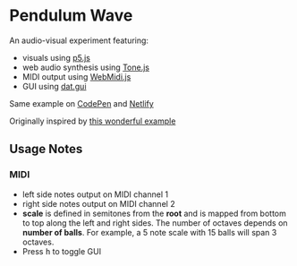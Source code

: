 # Pendulum Wave
 
An audio-visual experiment  featuring:

- visuals using [p5.js](https://p5js.org/)
- web audio synthesis using [Tone.js](https://tonejs.github.io/)
- MIDI output using [WebMidi.js](https://webmidijs.org/)
- GUI using [dat.gui](https://github.com/dataarts/dat.gui)


Same example on [CodePen](https://codepen.io/quentin-mckay/pen/dyVrxrE) and [Netlify](https://pendulum-wave.netlify.app/)

Originally inspired by [this wonderful example](https://www.youtube.com/watch?v=JsIgubUjTck&ab_channel=TedO)

## Usage Notes

### MIDI ###
- left side notes output on MIDI channel 1
- right side notes output on MIDI channel 2
- **scale** is defined in semitones from the **root** and is mapped from bottom to top along the left and right sides. The number of octaves depends on **number of balls**.  For example, a 5 note scale with 15 balls will span 3 octaves.
- Press <kbd>h</kbd> to toggle GUI